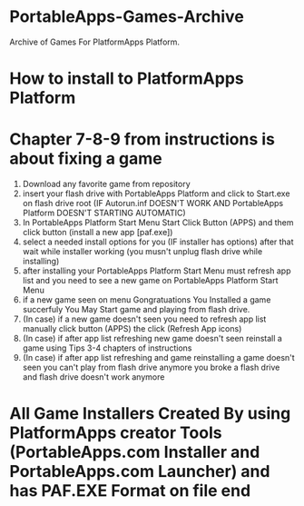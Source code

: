 # PortableApps-Games-Archive
Archive of Games For PlatformApps Platform.

# How to install to PlatformApps Platform
# Chapter 7-8-9 from instructions is about fixing a game
1. Download any favorite game from repository
2. insert your flash drive with PortableApps Platform and click to Start.exe on flash drive root (IF Autorun.inf DOESN'T WORK AND PortableApps Platform DOESN'T STARTING AUTOMATIC)
3. In PortableApps Platform Start Menu Start Click Button (APPS) and them click button (install a new app [paf.exe])
4. select a needed install options for you (IF installer has options) after that wait while installer working (you musn't unplug flash drive while installing)
5. after installing your PortableApps Platform Start Menu must refresh app list and you need to see a new game on PortableApps Platform Start Menu
6. if a new game seen on menu Gongratuations You Installed a game succerfuly You May Start game and playing from flash drive.
7. (In case) if a new game doesn't seen you need to refresh app list manually click button (APPS) the click (Refresh App icons)
8. (In case) if after app list refreshing new game doesn't seen reinstall a game using Tips 3-4 chapters of instructions
9. (In case) if after app list refreshing and game reinstalling a game doesn't seen you can't play from flash drive anymore you broke a flash drive and flash drive doesn't work anymore
# All Game Installers Created By using PlatformApps creator Tools (PortableApps.com Installer and PortableApps.com Launcher) and has PAF.EXE Format on file end
